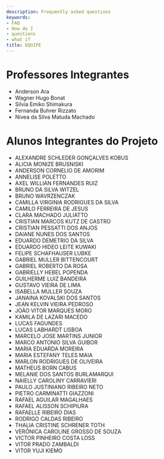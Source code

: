 ```yaml
---
description: Frequently asked questions
keywords:
- FAQ
- How do I
- questions
- what if
title: EQUIPE
---
```


# Professores Integrantes

* Anderson Ara
* Wagner Hugo Bonat
* Silvia Emiko Shimakura
* Fernanda Buhrer Rizzato
* Nivea da Silva Matuda Machado

# Alunos Integrantes do Projeto

* ALEXANDRE SCHLEDER GONÇALVES KOBUS
* ALICIA MONIZE BRUSNISKI
* ANDERSON CORNELIO DE AMORIM
* ANNELISE POLETTO
* AXEL WILLIAN FERNANDES RUIZ
* BRUNO DA SILVA WITZEL
* BRUNO WAVRZENCZAK
* CAMILLA VIRGINIA RODRIGUES DA SILVA
* CAMILO FERREIRA DE JESUS
* CLARA MACHADO JULIATTO
* CRISTIAN MARCOS KUTZ DE CASTRO
* CRISTIAN PESSATTI DOS ANJOS
* DAIANE NUNES DOS SANTOS
* EDUARDO DEMETRIO DA SILVA
* EDUARDO HIDEO LEITE KUWAKI
* FELIPE SCHAFHAUSER LUBKE
* GABRIEL MULLER BITTENCOURT
* GABRIEL ROBERTO DA ROSA
* GABRIELLY HEBEL POPENDA
* GUILHERME LUIZ BANDEIRA
* GUSTAVO VIEIRA DE LIMA
* ISABELLA MULLER SOUZA
* JANAINA KOVALSKI DOS SANTOS
* JEAN KELVIN VIEIRA PEDROSO
* JOÃO VITOR MARQUES MORO
* KAMILA DE LAZARI MACEDO
* LUCAS FAGUNDES
* LUCAS LABHARDT LISBOA
* MARCELO JOSE MARTINS JUNIOR
* MARCO ANTONIO SILVA GUIBOR
* MARIA EDUARDA MOREIRA
* MARIA ESTEFANY TELES MAIA
* MARLON RODRIGUES DE OLIVEIRA
* MATHEUS BORN CABUS
* MELANIE DOS SANTOS BURLAMARQUI
* NAIELLY CAROLINY CARRAVIERI
* PAULO JUSTINIANO RIBEIRO NETO
* PIETRO CARMINATTI GIAZZONI
* RAFAEL AGUILAR MAGALHAES
* RAFAEL ALISSON SCHIPIURA
* RAFAELLE RIBEIRO DIAS
* RODRIGO CALDAS RIBEIRO
* THALIA CRISTINE SCHRENER TOTH
* VERÔNICA CAROLINE GROSSO DE SOUZA
* VICTOR PINHEIRO COSTA LOSS
* VITOR PRADO ZAMBALDI
* VITOR YUJI KIEMO


